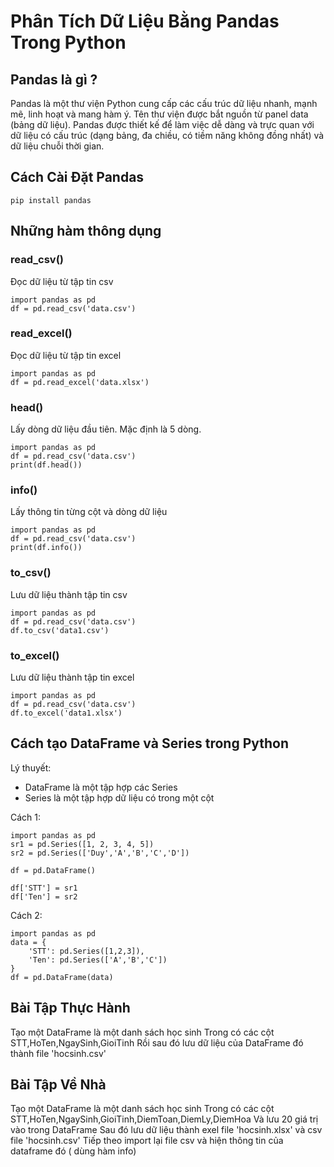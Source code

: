 # Phân Tích Dữ Liệu Bằng Pandas Trong Python


## Pandas là gì ?

Pandas là một thư viện Python cung cấp các cấu trúc dữ liệu nhanh, mạnh mẽ, linh hoạt và mang hàm ý. Tên thư viện được bắt nguồn từ panel data (bảng dữ liệu). Pandas được thiết kế để làm việc dễ dàng và trực quan với dữ liệu có cấu trúc (dạng bảng, đa chiều, có tiềm năng không đồng nhất) và dữ liệu chuỗi thời gian.

## Cách Cài Đặt Pandas

```
pip install pandas
```

## Những hàm thông dụng

### read_csv()
Đọc dữ liệu từ tập tin csv

```
import pandas as pd
df = pd.read_csv('data.csv')
```

### read_excel()
Đọc dữ liệu từ tập tin excel

```
import pandas as pd
df = pd.read_excel('data.xlsx')
```

### head(<so>)
Lấy <so> dòng dữ liệu đầu tiên. Mặc định là 5 dòng.

```
import pandas as pd
df = pd.read_csv('data.csv')
print(df.head())
```

### info()
Lấy thông tin từng cột và dòng dữ liệu

```
import pandas as pd
df = pd.read_csv('data.csv')
print(df.info())
```

### to_csv()
Lưu dữ liệu thành tập tin csv

```
import pandas as pd
df = pd.read_csv('data.csv')
df.to_csv('data1.csv')
```

### to_excel()
Lưu dữ liệu thành tập tin excel

```
import pandas as pd
df = pd.read_csv('data.csv')
df.to_excel('data1.xlsx')
```

## Cách tạo DataFrame và Series trong Python
Lý thuyết:
- DataFrame là một tập hợp các Series
- Series là một tập hợp dữ liệu có trong một cột

Cách 1:
```
import pandas as pd
sr1 = pd.Series([1, 2, 3, 4, 5])
sr2 = pd.Series(['Duy','A','B','C','D'])

df = pd.DataFrame()

df['STT'] = sr1
df['Ten'] = sr2
```

Cách 2:
```
import pandas as pd
data = {
    'STT': pd.Series([1,2,3]),
    'Ten': pd.Series(['A','B','C'])
}
df = pd.DataFrame(data)
```

## Bài Tập Thực Hành

Tạo một DataFrame là một danh sách học sinh
Trong có các cột STT,HoTen,NgaySinh,GioiTinh
Rồi sau đó lưu dữ liệu của DataFrame đó thành file 'hocsinh.csv'

## Bài Tập Về Nhà

Tạo một DataFrame là một danh sách học sinh
Trong có các cột STT,HoTen,NgaySinh,GioiTinh,DiemToan,DiemLy,DiemHoa
Và lưu 20 giá trị vào trong DataFrame
Sau đó lưu dữ liệu thành exel file 'hocsinh.xlsx' và csv file 'hocsinh.csv'
Tiếp theo import lại file csv và hiện thông tin của dataframe đó ( dùng hàm info)